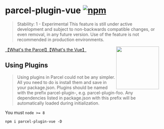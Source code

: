 

# parcel-plugin-vue [![npm](https://img.shields.io/npm/v/parcel-plugin-vue.svg)](https://www.npmjs.com/package/parcel-plugin-vue)

> Stability: 1 - Experimental This feature is still under active development and subject to non-backwards compatible changes, or even removal, in any future version. Use of the feature is not recommended in production environments.

<img src="https://img.souche.com/f2e/b1f71b545619350ff92458bbcfa01056.png" align="right" width="140">

[【What's the Parcel】](https://parceljs.org/)[【What's the Vue】](https://vuejs.org/)

## Using Plugins

> Using plugins in Parcel could not be any simpler. All you need to do is install them and save in your package.json. Plugins should be named with the prefix parcel-plugin-, e.g. parcel-plugin-foo. Any dependencies listed in package.json with this prefix will be automatically loaded during initialization.

You must `node >= 8`

```
npm i parcel-plugin-vue -D
```
